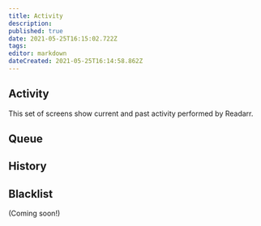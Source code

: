 ```yaml
---
title: Activity
description: 
published: true
date: 2021-05-25T16:15:02.722Z
tags: 
editor: markdown
dateCreated: 2021-05-25T16:14:58.862Z
---
```


## Activity

This set of screens show current and past activity performed by Readarr.

## Queue

## History

## Blacklist

(Coming soon!)
